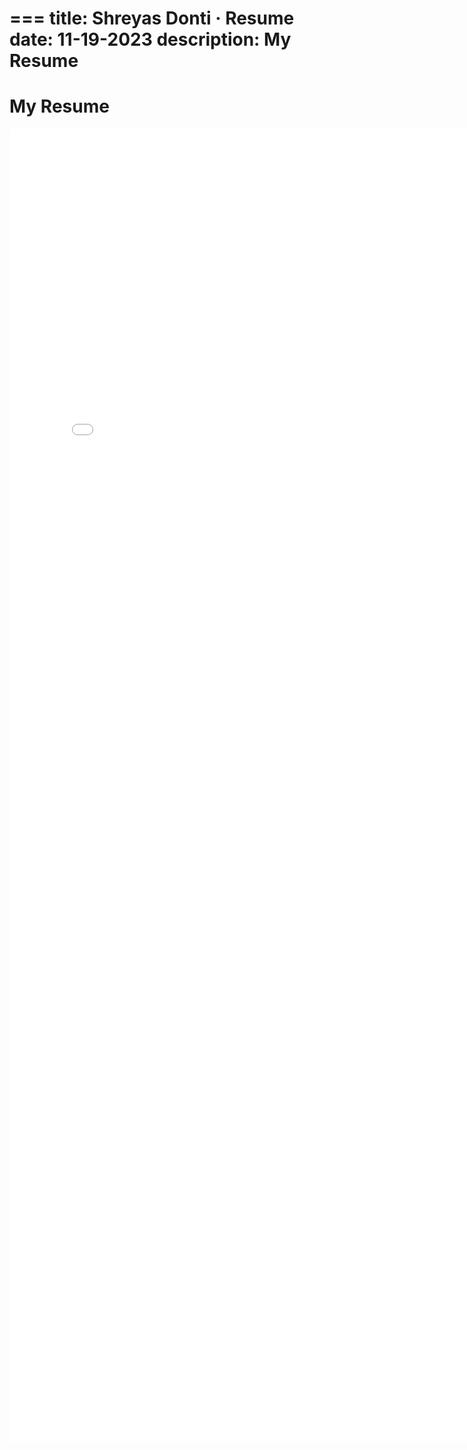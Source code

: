 ===
title: Shreyas Donti · Resume
date: 11-19-2023
description: My Resume
===
# My Resume
<embed src="/images/Shreyas Donti Resume.pdf" width="800px" height="2100px" />